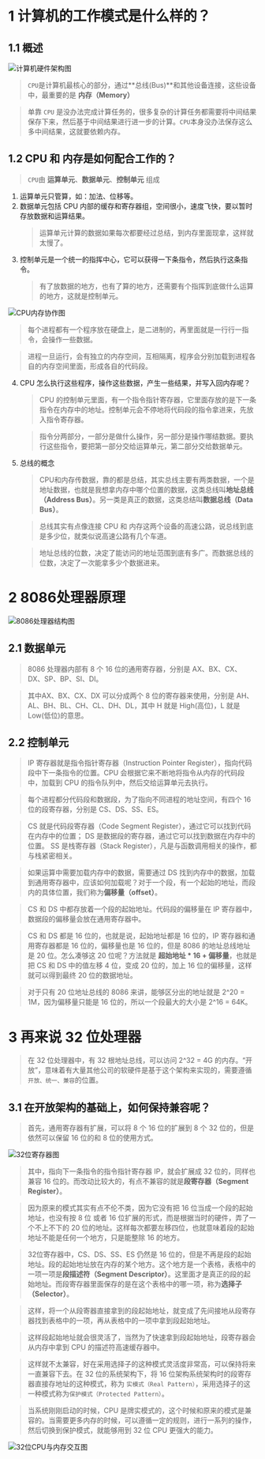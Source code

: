 # 1 计算机的工作模式是什么样的？
## 1.1 概述
![计算机硬件架构图](./../img/计算机硬件架构图.jpeg)

>`CPU`是计算机最核心的部分，通过**总线(Bus)**和其他设备连接，这些设备中，最重要的是 **内存（Memory）**

> 单靠 `CPU` 是没办法完成计算任务的，很多复杂的计算任务都需要将中间结果保存下来，然后基于中间结果进行进一步的计算。`CPU`本身没办法保存这么多中间结果，这就要依赖内存。

## 1.2 CPU 和 内存是如何配合工作的？
>`CPU`由 **运算单元**、**数据单元**、**控制单元** 组成
1. 运算单元只管算，如：加法、位移等。
2. 数据单元包括 CPU 内部的缓存和寄存器组，空间很小，速度飞快，要以暂时存放数据和运算结果。
   >运算单元计算的数据如果每次都要经过总结，到内存里面现拿，这样就太慢了。
3. 控制单元是一个统一的指挥中心，它可以获得一下条指令，然后执行这条指令。
   >有了放数据的地方，也有了算的地方，还需要有个指挥到底做什么运算的地方，这就是控制单元。

![CPU内存协作图](../img/CPU内存协作图.jpeg)

>每个进程都有一个程序放在硬盘上，是二进制的，再里面就是一行行一指令，会操作一些数据。

>进程一旦运行，会有独立的内存空间，互相隔离，程序会分别加载到进程各自的内存空间里面，形成各自的代码段。

4. CPU 怎么执行这些程序，操作这些数据，产生一些结果，并写入回内存呢？
   >CPU 的控制单元里面，有一个指令指针寄存器，它里面存放的是下一条指令在内存中的地址。控制单元会不停地将代码段的指令拿进来，先放入指令寄存器。

   >指令分两部分，一部分是做什么操作，另一部分是操作哪结数据。要执行这些指令，要把第一部分交给运算单元，第二部分交给数据单元。

5. 总线的概念
   >CPU和内存传数据，靠的都是总结，其实总线主要有两类数据，一个是地址数据，也就是我想拿内存中哪个位置的数据，这类总线叫**地址总线（Address Bus）**。另一类是真正的数据，这类总结叫**数据总线（Data Bus）**。

   >总线其实有点像连接 CPU 和 内存这两个设备的高速公路，说总线到底是多少位，就类似说高速公路有几个车道。

   >地址总线的位数，决定了能访问的地址范围到底有多广。而数据总线的位数，决定了一次能拿多少个数据进来。

# 2 8086处理器原理
![8086处理器结构图](../img/8086处理器结构图.jpeg)

## 2.1 数据单元
>8086 处理器内部有 8 个 16 位的通用寄存器，分别是 AX、BX、CX、DX、SP、BP、SI、DI。

>其中AX、BX、CX、DX 可以分成两个 8 位的寄存器来使用，分别是 AH、AL、BH、BL、CH、CL、DH、DL，其中 H 就是 High(高位)，L 就是 Low(低位)的意思。

## 2.2 控制单元
>IP 寄存器就是指令指针寄存器（Instruction Pointer Register），指向代码段中下一条指令的位置。CPU 会根据它来不断地将指令从内存的代码段中，加载到 CPU 的指令队列中，然后交给运算单元去执行。

>每个进程都分代码段和数据段，为了指向不同进程的地址空间，有四个 16 位的段寄存器，分别是 CS、DS、SS、ES。

>CS 就是代码段寄存器（Code Segment Register），通过它可以找到代码在内存中的位置； DS 是数据段的寄存器，通过它可以找到数据在内存中的位置。 SS 是栈寄存器（Stack Register），凡是与函数调用相关的操作，都与栈紧密相关。

>如果运算中需要加载内存中的数据，需要通过 DS 找到内存中的数据，加载到通用寄存器中，应该如何加载呢？对于一个段，有一个起始的地址，而段内的具体位置，我们称为**偏移量（offset）**。

>CS 和 DS 中都存放着一个段的起始地址。代码段的偏移量在 IP 寄存器中，数据段的偏移量会放在通用寄存器中。

>CS 和 DS 都是 16 位的，也就是说，起始地址都是 16 位的，IP 寄存器和通用寄存器都是 16 位的，偏移量也是 16 位的，但是 8086 的地址总线地址是 20 位。怎么凑够这 20 位呢？方法就是 **超始地址 \* 16 + 偏移量**，也就是把 CS 和 DS 中的值左移 4 位，变成 20 位的，加上 16 位的偏移量，这样就可以得到最终 20 位的数据地址。

>对于只有 20 位地址总线的 8086 来讲，能够区分出的地址就是 2^20 = 1M，因为偏移量只能是 16 位的，所以一个段最大的大小是 2^16 = 64K。

# 3 再来说 32 位处理器
>在 32 位处理器中，有 32 根地址总线，可以访问 2^32 = 4G 的内存。“开放”，意味着有大量其他公司的软硬件是基于这个架构来实现的，需要遵循`开放、统一、兼容`的位置。

## 3.1 在开放架构的基础上，如何保持兼容呢？
>首先，通用寄存器有扩展，可以将 8 个 16 位的扩展到 8 个 32 位的，但是依然可以保留 16 位的和 8 位的使用方式。

![32位寄存器图](../img/32位寄存器图.jpeg)

>其中，指向下一条指令的指令指针寄存器 IP，就会扩展成 32 位的，同样也兼容 16 位的。而改动比较大的，有点不兼容的就是**段寄存器（Segment Register）**。

>因为原来的模式其实有点不伦不类，因为它没有把 16 位当成一个段的起始地址，也没有按 8 位 或者 16 位扩展的形式，而是根据当时的硬件，弄了一个不上不下的 20 位的地址。这样每次都要左移四位，也就意味着段的起始地址不能是任何一个地方，只是能整除 16 的地方。

>32位寄存器中，CS、DS、SS、ES 仍然是 16 位的，但是不再是段的起始地址。段的起始地址放在内存的某个地方。这个地方是一个表格，表格中的一项一项是**段描述符（Segment Descriptor）**。这里面才是真正的段的起始地址。而段寄存器里面保存的是在这个表格中的哪一项，称为**选择子（Selector）**。

>这样，将一个从段寄器直接拿到的段起始地址，就变成了先间接地从段寄存器找到表格中的一项，再从表格中的一项中拿到段起始地址。

>这样段起始地址就会很灵活了，当然为了快速拿到段起始地址，段寄存器会从内存中拿到 CPU 的描述符高速缓存器中。

>这样就不太兼容，好在采用选择子的这种模式灵活度非常高，可以保持将来一直兼容下去。在 32 位的系统架构下，将 16 位架构系统架构时的段寄存器直接存地址的这种模式，称为 `实模式（Real Pattern）`，采用选择子的这一种模式称为`保护模式（Protected Pattern）`。

>当系统刚刚启动的时候，CPU 是牌实模式的，这个时候和原来的模式是兼容的。当需要更多内存的时候，可以遵循一定的规则，进行一系列的操作，然后切换到保护模式，就能够用到 32 位 CPU 更强大的能力。

![32位CPU与内存交互图](../img/32位CPU与内存交互图.jpeg)
